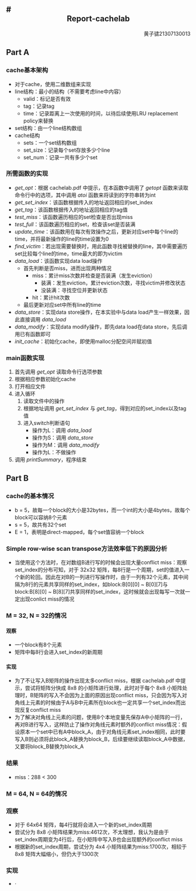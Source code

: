 
#<center>  Report-cachelab</center>
---
<p  align = "right">黄子骕21307130013</p>

## Part A

### cache基本架构
- 对于cache，使用二维数组来实现
- line结构：最小的结构（不需要考虑line中内容）
  - valid：标记是否有效
  - tag：记录tag
  - time：记录距离上一次使用的时间，以待后续使用LRU replacement policy来替换
- set结构：由一个line结构数组
- cache结构
  - sets：一个set结构数组
  - set_size：记录每个set存放多少个line
  - set_num：记录一共有多少个set

### 所需函数的实现
- *get_opt*：根据 cachelab.pdf 中提示，在本函数中调用了 *getopt* 函数来读取命令行中的选项，其中调用 *atoi* 函数来将读到的字符串转为int
- *get_set_index*：该函数根据传入的地址返回相应的set_index
- *get_tag*：该函数根据传入的地址返回相应的tag值
- *test_miss*：该函数遍历相应的set检查是否出现miss
- *test_full*：该函数遍历相应的set，检查该set是否装满
- *update_time*：该函数用在每次有效操作之后，更新对应set中每个line的time，并将最新操作的line的time设置为0
- *find_victim*：若出现需要替换时，用此函数寻找被替换的line，其中需要遍历set比较每个line的time，time最大的即为victim
- *data_load*：该函数实现data load操作
  - 首先判断是否miss，进而出现两种情况
    - miss：累计miss次数并检查是否装满（发生eviction）
      - 装满：发生eviction，累计eviction次数，寻找victim并修改状态
      - 没装满：寻找空位并更新状态
    - hit：累计hit次数
  - 最后更新对应set中所有line的time
- *data_store*：实现data store操作，在本实验中与data load产生一样效果，因此直接调用 *data_load* 
- *data_modify*：实现data modify操作，即先data load在data store，先后调用已有函数即可
- *init_cache*：初始化cache，即使用malloc分配空间并赋初值

### main函数实现
1. 首先调用 *get_opt* 读取命令行选项参数
2. 根据相应参数初始化cache
3. 打开相应文件
4. 进入循环
   1. 读取文件中的操作
   2. 根据地址调用 *get_set_index* 与 *get_tag*，得到对应的set_index以及tag值
   3. 进入switch判断语句
      - 操作为L：调用 *data_load*
      - 操作为S：调用 *data_store*
      - 操作为M：调用 *data_modify*
      - 操作为L：不做操作
5. 调用 *printSummary*，程序结束


## Part B

### cache的基本情况
- b = 5，故每一个block的大小是32bytes，而一个int的大小是4bytes，故每个block可以容纳8个元素
- s = 5，故共有32个set
- E = 1，表明是direct-mapped，每个set值容纳一个block

### Simple row-wise scan transpose方法效率低下的原因分析
- 当使用这个方法时，在对数组B进行写的时候会出现大量conflict miss：观察set_index的分布可知，对于 32x32 矩阵，每8行是一个周期，set的值进入一个新的轮回。因此在对B的一列进行写操作时，由于一列有32个元素，其中间隔为8行的元素共享同样的set_index，如block:B[0][0] ~ B[0][7]与block:B[8][0] ~ B[8][7]共享同样的set_index，这时候就会出现每写一次就一定出现conlict miss的情况
  
### M = 32, N = 32的情况

#### 观察
- 一个block有8个元素
- 矩阵中每8行会进入set_index的新周期
#### 实现
- 为了不让写入B矩阵的操作出现太多conflict miss，根据 cachelab.pdf 中提示，尝试将矩阵分快成 8x8 的小矩阵进行处理，此时对于每个 8x8 小矩阵处理时，B矩阵的写入不会因为上面的原因出现conflict miss，只会因为写入对角线上元素的时候由于A与B中元素所在block也一定共享一个set_index而出现反复conflict miss
- 为了解决对角线上元素的问题，使用8个本地变量先保存A中小矩阵的一行，再对B进行写入，这样防止了操作对角线元素时额外的conflict miss情况：假设原本一个set中已有A中block_A，由于对角线元素set_index相同，此时要写入B则必须将此block_A替换为block_B，后续要继续读取block_A中数据，又要将block_B替换为block_A
### 结果
- miss：288 < 300 
  
### M = 64, N = 64的情况

### 观察
- 对于 64x64 矩阵，每4行就将会进入一个新的set_index周期
- 尝试分为 8x8 小矩阵结果为miss:4612次，不太理想，我认为是由于set_index周期变为4行后，在小矩阵中写入B也会出现额外的conflict miss
- 根据新的set_index周期，尝试分为 4x4 小矩阵结果为miss:1700次，相较于 8x8 矩阵大幅缩小，但仍大于1300次
### 实现
- ·


